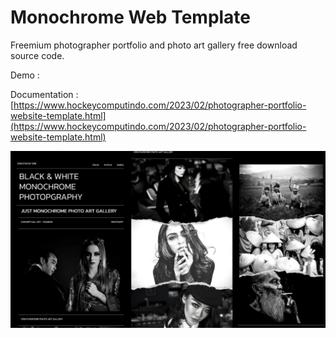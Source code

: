 # Monochrome Web Template

Freemium photographer portfolio and photo art gallery free download source code.

Demo : 

Documentation : [https://www.hockeycomputindo.com/2023/02/photographer-portfolio-website-template.html](https://www.hockeycomputindo.com/2023/02/photographer-portfolio-website-template.html)

![photography portfolio website template gallery art](monochrome.jpg)

